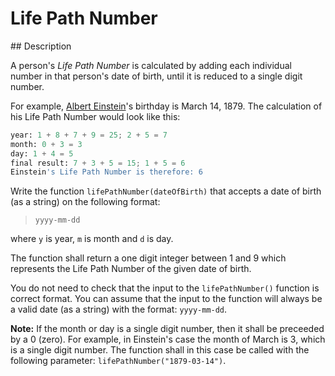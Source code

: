 # Life Path Number

## Description

A person's _Life Path Number_ is calculated by adding each individual number in that person's date of birth, until it is reduced to a single digit number.

For example, [Albert Einstein](https://en.wikipedia.org/wiki/Albert_Einstein)'s birthday is March 14, 1879. The calculation of his Life Path Number would look like this:

```python
year: 1 + 8 + 7 + 9 = 25; 2 + 5 = 7
month: 0 + 3 = 3
day: 1 + 4 = 5
final result: 7 + 3 + 5 = 15; 1 + 5 = 6
Einstein's Life Path Number is therefore: 6
```

Write the function `lifePathNumber(dateOfBirth)` that accepts a date of birth (as a string) on the following format:

>`yyyy-mm-dd`

where `y` is year, `m` is month and `d` is day.

The function shall return a one digit integer between 1 and 9 which represents the Life Path Number of the given date of birth.

You do not need to check that the input to the `lifePathNumber()` function is correct format. You can assume that the input to the function will always be a valid date (as a string) with the format: `yyyy-mm-dd`.

**Note:** If the month or day is a single digit number, then it shall be preceeded by a 0 (zero). For example, in Einstein's case the month of March is 3, which is a single digit number. The function shall in this case be called with the following parameter: `lifePathNumber("1879-03-14")`.
